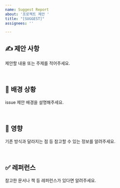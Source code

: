 ```yaml
---
name: Suggest Report
about: '프로젝트 제안 '
title: "[SUGGEST]"
assignees: ''

---
```


## ✍ 제안 사항

제안할 내용 또는 주제를 적어주세요.

<br>

## 🌵 배경 상황

issue 제안 배경을 설명해주세요.

<br>

## 🤔 영향

기존 방식과 달라지는 점 등 참고할 수 있는 정보를 알려주세요.

<br>

## ✅ 레퍼런스

참고한 문서나 책 등 레퍼런스가 있다면 알려주세요.
